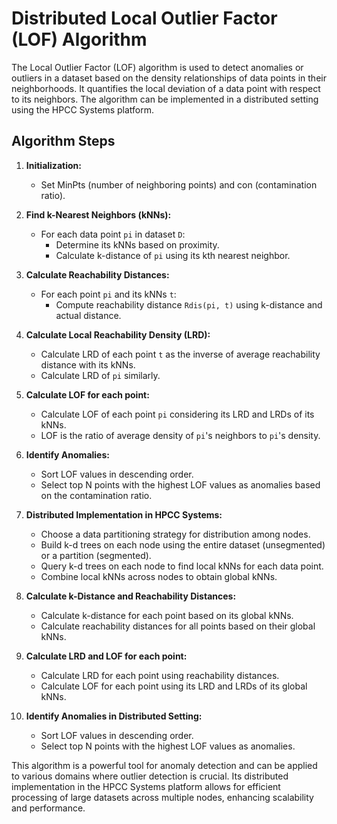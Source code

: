 # Distributed Local Outlier Factor (LOF) Algorithm

The Local Outlier Factor (LOF) algorithm is used to detect anomalies or outliers in a dataset based on the density relationships of data points in their neighborhoods. It quantifies the local deviation of a data point with respect to its neighbors. The algorithm can be implemented in a distributed setting using the HPCC Systems platform.

## Algorithm Steps

1. **Initialization:**
   - Set MinPts (number of neighboring points) and con (contamination ratio).

2. **Find k-Nearest Neighbors (kNNs):**
   - For each data point `pi` in dataset `D`:
     - Determine its kNNs based on proximity.
     - Calculate k-distance of `pi` using its kth nearest neighbor.

3. **Calculate Reachability Distances:**
   - For each point `pi` and its kNNs `t`:
     - Compute reachability distance `Rdis(pi, t)` using k-distance and actual distance.

4. **Calculate Local Reachability Density (LRD):**
   - Calculate LRD of each point `t` as the inverse of average reachability distance with its kNNs.
   - Calculate LRD of `pi` similarly.

5. **Calculate LOF for each point:**
   - Calculate LOF of each point `pi` considering its LRD and LRDs of its kNNs.
   - LOF is the ratio of average density of `pi`'s neighbors to `pi`'s density.

6. **Identify Anomalies:**
   - Sort LOF values in descending order.
   - Select top N points with the highest LOF values as anomalies based on the contamination ratio.

7. **Distributed Implementation in HPCC Systems:**
   - Choose a data partitioning strategy for distribution among nodes.
   - Build k-d trees on each node using the entire dataset (unsegmented) or a partition (segmented).
   - Query k-d trees on each node to find local kNNs for each data point.
   - Combine local kNNs across nodes to obtain global kNNs.

8. **Calculate k-Distance and Reachability Distances:**
   - Calculate k-distance for each point based on its global kNNs.
   - Calculate reachability distances for all points based on their global kNNs.

9. **Calculate LRD and LOF for each point:**
   - Calculate LRD for each point using reachability distances.
   - Calculate LOF for each point using its LRD and LRDs of its global kNNs.

10. **Identify Anomalies in Distributed Setting:**
    - Sort LOF values in descending order.
    - Select top N points with the highest LOF values as anomalies.

This algorithm is a powerful tool for anomaly detection and can be applied to various domains where outlier detection is crucial. Its distributed implementation in the HPCC Systems platform allows for efficient processing of large datasets across multiple nodes, enhancing scalability and performance.
